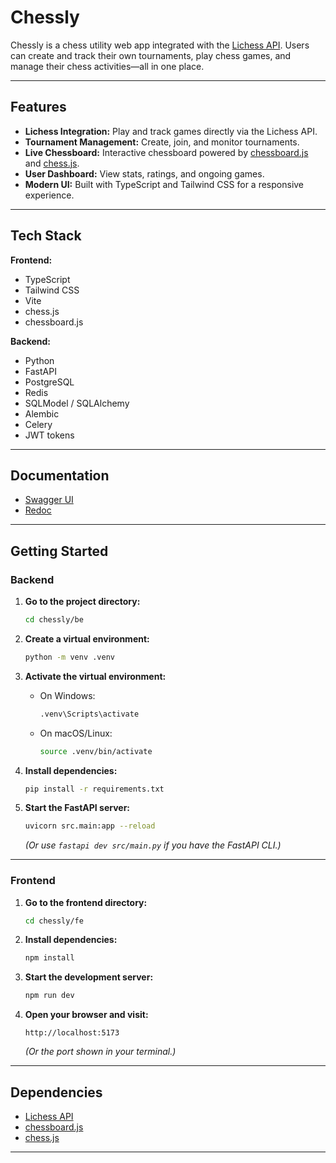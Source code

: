 # Chessly

Chessly is a chess utility web app integrated with the [Lichess API](https://lichess.org/api#section/Introduction).
Users can create and track their own tournaments, play chess games, and manage their chess activities—all in one place.

---

## Features

- **Lichess Integration:** Play and track games directly via the Lichess API.
- **Tournament Management:** Create, join, and monitor tournaments.
- **Live Chessboard:** Interactive chessboard powered by [chessboard.js](https://chessboardjs.com/index.html) and [chess.js](https://jhlywa.github.io/chess.js/).
- **User Dashboard:** View stats, ratings, and ongoing games.
- **Modern UI:** Built with TypeScript and Tailwind CSS for a responsive experience.

---

## Tech Stack

**Frontend:**
- TypeScript
- Tailwind CSS
- Vite
- chess.js
- chessboard.js

**Backend:**
- Python
- FastAPI
- PostgreSQL
- Redis
- SQLModel / SQLAlchemy
- Alembic
- Celery
- JWT tokens

---

## Documentation

- [Swagger UI](http://localhost:8000/api/v1/docs)
- [Redoc](http://localhost:8000/api/v1/redoc)

---

## Getting Started

### Backend

1. **Go to the project directory:**
    ```bash
    cd chessly/be
    ```

2. **Create a virtual environment:**
    ```bash
    python -m venv .venv
    ```

3. **Activate the virtual environment:**
    - On Windows:
      ```bash
      .venv\Scripts\activate
      ```
    - On macOS/Linux:
      ```bash
      source .venv/bin/activate
      ```

4. **Install dependencies:**
    ```bash
    pip install -r requirements.txt
    ```

5. **Start the FastAPI server:**
    ```bash
    uvicorn src.main:app --reload
    ```
    *(Or use `fastapi dev src/main.py` if you have the FastAPI CLI.)*

---

### Frontend

1. **Go to the frontend directory:**
    ```bash
    cd chessly/fe
    ```

2. **Install dependencies:**
    ```bash
    npm install
    ```

3. **Start the development server:**
    ```bash
    npm run dev
    ```

4. **Open your browser and visit:**
    ```
    http://localhost:5173
    ```
    *(Or the port shown in your terminal.)*

---

## Dependencies

- [Lichess API](https://lichess.org/api#section/Introduction)
- [chessboard.js](https://chessboardjs.com/index.html)
- [chess.js](https://jhlywa.github.io/chess.js/)

---
